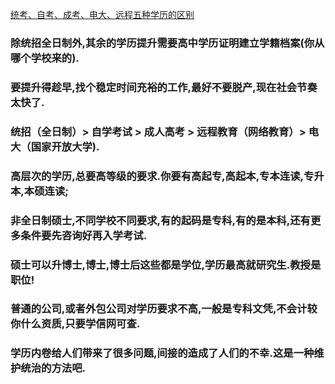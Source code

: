 [统考、自考、成考、电大、远程五种学历的区别](https://zhuanlan.zhihu.com/p/75947951)
### 除统招全日制外,其余的学历提升需要高中学历证明建立学籍档案(你从哪个学校来的).
### 要提升得趁早,找个稳定时间充裕的工作,最好不要脱产,现在社会节奏太快了.
### 统招（全日制）> 自学考试 > 成人高考 > 远程教育（网络教育）> 电大（国家开放大学).
### 高层次的学历,总要高等级的要求.你要有高起专,高起本,专本连读,专升本,本硕连读; 
### 非全日制硕士,不同学校不同要求,有的起码是专科,有的是本科,还有更多条件要先咨询好再入学考试.
### 硕士可以升博士,博士,博士后这些都是学位,学历最高就研究生.教授是职位!
### 普通的公司,或者外包公司对学历要求不高,一般是专科文凭,不会计较你什么资质,只要学信网可查.
### 学历内卷给人们带来了很多问题,间接的造成了人们的不幸.这是一种维护统治的方法吧.
